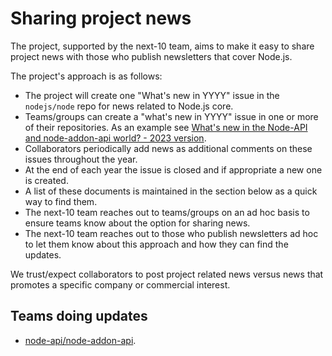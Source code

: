 # Sharing project news

The project, supported by the next-10 team, aims to make it easy
to share project news with those who publish newsletters
that cover Node.js.

The project's approach is as follows:

* The project will create one "What's new in YYYY" issue in the `nodejs/node`
  repo for news related to Node.js core.
* Teams/groups can create a "what's new in YYYY" issue in one or more of their
  repositories. As an example see
  [What's new in the Node-API and node-addon-api world? - 2023 version](https://github.com/nodejs/abi-stable-node/issues/446).
* Collaborators periodically add news as additional comments on these
  issues throughout the year.
* At the end of each year the issue is closed and if appropriate a
  new one is created.
* A list of these documents is maintained in the section below as a
  quick way to find them.
* The next-10 team reaches out to teams/groups on an ad hoc basis
  to ensure teams know about the option for sharing news.
* The next-10 team reaches out to those who publish newsletters ad hoc
  to let them know about this approach and how they can find the updates.

We trust/expect collaborators to post project related news versus news
that promotes a specific company or commercial interest.

## Teams doing updates

* [node-api/node-addon-api](https://github.com/nodejs/abi-stable-node/issues/446).
